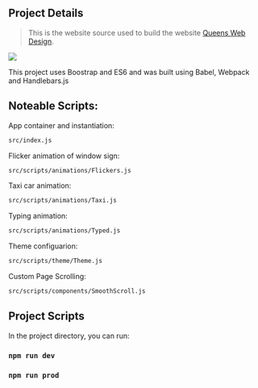 ## Project Details

> This is the website source used to build the website [Queens Web Design](http://queenswebdesignandgraphics.com/).

![](https://anthonyvlombardo.com/wp-content/uploads/2020/08/nyc-web-design.jpg)

This project uses Boostrap and ES6 and was built using Babel, Webpack and Handlebars.js

## Noteable Scripts:

App container and instantiation:

```sh
src/index.js
```

Flicker animation of window sign:

```sh
src/scripts/animations/Flickers.js
```

Taxi car animation:

```sh
src/scripts/animations/Taxi.js
```

Typing animation:

```sh
src/scripts/animations/Typed.js
```

Theme configuarion:

```sh
src/scripts/theme/Theme.js
```

Custom Page Scrolling:

```sh
src/scripts/components/SmoothScroll.js
```

## Project Scripts

In the project directory, you can run:

### `npm run dev`

### `npm run prod`
